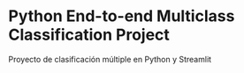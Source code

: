 # Python End-to-end Multiclass Classification Project

Proyecto de clasificación múltiple en Python y Streamlit
